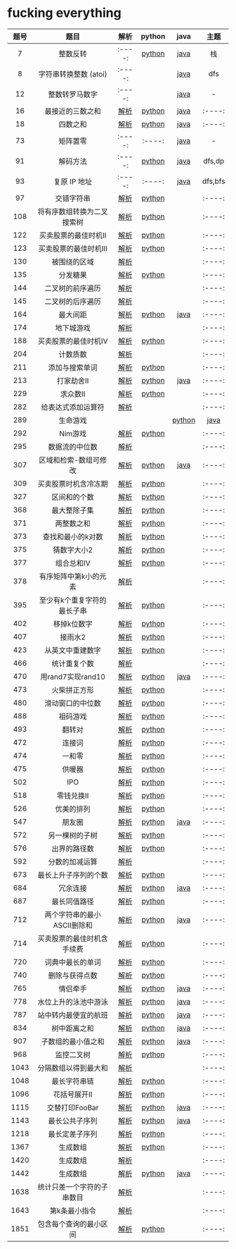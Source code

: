 # fucking everything

| 题号 | 题目 | 解析    |  python  |  java  | 主题 |
| :----: | :-----: | :----: | :----: | :----: | :----: |
| 7 | 整数反转 | :----: | [python](code/python/7.py) | [java](code/java/7.java)| 栈|
| 8 | 字符串转换整数 (atoi) | :----: |  | [java](code/java/8.java)| dfs|
| 12 | 整数转罗马数字 | :----: |  | [java](code/java/12.java)| -|
|16| 最接近的三数之和|[解析](docs/哈希表/三数之和/16.最接近的三数之和.md)| [python](code/python/16.py)|[java](code/java/16.java)| :----: |
|18| 四数之和|[解析](docs/哈希表/三数之和/18.四数之和.md)| [python](code/python/18.py)|[java](code/java/18.java)| :----: |
|73| 矩阵置零| :----: |  :----: | [java](code/java/73.java)| - |
|91| 解码方法 | :----: |  [python](code/python/91.py) | [java](code/java/91.java)| dfs,dp |
|93| 复原 IP 地址 | :----: |  :----: | [java](code/java/93.java)| dfs,bfs |
|97| 交错字符串|[解析](docs/DP/编辑距离/97.交错字符串.md)|[python](code/python/97.py) || :----: |
|108| 将有序数组转换为二叉搜索树|[解析](docs/搜索树/108.将有序数组转换为二叉搜索树.md)|[python](code/python/108.py) || :----: |
|122| 买卖股票的最佳时机Ⅱ|[解析](docs/DP/股票问题/122.买卖股票的最佳时机Ⅱ.md)|[python](code/python/122.py) || :----: |
|123| 买卖股票的最佳时机Ⅲ|[解析](docs/DP/股票问题/123.买卖股票的最佳时机Ⅲ.md)|[python](code/python/123.py) || :----: |
|130| 被围绕的区域|[解析](docs/广度优先搜索/130.被围绕的区域.md)| || :----: |
|135| 分发糖果|[解析](docs/贪心算法/135.分发糖果.md)|[python](code/python/135.py) || :----: |
|144| 二叉树的前序遍历|[解析](docs/二叉树的遍历/144.二叉树的前序遍历.md)| || :----: |
|145| 二叉树的后序遍历|[解析](docs/二叉树的遍历/145.二叉树的后序遍历.md)| || :----: |
|164| 最大间距|[解析](docs/桶排序/164.最大间距.md)|[python](code/python/164.py) |[java](code/java/164.java)| :----: |
|174| 地下城游戏|[解析](docs/其他/174.地下城游戏.md)| || :----: |
|188| 买卖股票的最佳时机Ⅳ|[解析](docs/DP/股票问题/188.买卖股票的最佳时机Ⅳ.md)|[python](code/python/188.py) || :----: |
|204| 计数质数|[解析](docs/其他/204.计数质数.md)| || :----: |
|211| 添加与搜索单词|[解析](docs/前缀树/211.添加与搜索单词.md)|[python](code/python/211.py) || :----: |
|213| 打家劫舍Ⅱ|[解析](docs/DP/序列dp/打家劫舍/213.打家劫舍Ⅱ.md)|[python](code/python/213.py) |[java](code/java/213.java)| :----: |
|229| 求众数Ⅱ|[解析](docs/摩尔投票法/229.求众数Ⅱ.md)|[python](code/python/229.py) || :----: |
|282| 给表达式添加运算符|[解析](docs/深度优先搜索(回溯算法)/282.给表达式添加运算符.md)| || :----: |
|289| 生命游戏|| | [python](code/python/289.py)|[java](code/java/91.java)| bfs |
|292| Nim游戏|[解析](docs/博弈论/292.Nim游戏.md)|[python](code/python/292.py) || :----: |
|295| 数据流的中位数|[解析](docs/堆/295.数据流的中位数.md)| || :----: |
|307| 区域和检索-数组可修改|[解析](docs/区间操作/线段树/307.区域和检索-数组可修改.md)|[python](code/python/307.py) |[java](code/java/307.java)| :----: |
|309| 买卖股票时机含冷冻期|[解析](docs/DP/股票问题/309.买卖股票时机含冷冻期.md)|[python](code/python/309.py) || :----: |
|327| 区间和的个数|[解析](docs/归并排序/327.区间和的个数.md)|[python](code/python/327.py) || :----: |
|368| 最大整除子集|[解析](docs/并查集/368.最大整除子集.md)| [python](code/python/368.py) || :----: |
|371| 两整数之和|[解析](docs/位运算/371.两整数之和.md)| [python](code/python/371.py) || :----: |
|373| 查找和最小的k对数|[解析](docs/堆/373.查找和最小的k对数.md)| [python](code/python/373.py) || :----: |
|375| 猜数字大小2|[解析](docs/DP/区间DP/375.猜数字大小2.md)| [python](code/python/375.py) || :----: |
|377| 组合总和IV|[解析](docs/DP/背包问题/无限背包/377.组合总和IV.md)| [python](code/python/377.py) || :----: |
|378| 有序矩阵中第k小的元素|[解析](docs/堆/378.有序矩阵中第k小的元素.md)| || :----: |
|395| 至少有k个重复字符的最长子串|[解析](docs/递归/395.至少有k个重复字符的最长子串.md)|[python](code/python/395.py) || :----: |
|402| 移掉k位数字|[解析](docs/栈/单调栈/402.移掉K位数字.md)|[python](code/python/402.py) || :----: |
|407| 接雨水2|[解析](docs/最短路径算法/407.接雨水2.md)|[python](code/python/407.py) || :----: |
|423| 从英文中重建数字|[解析](docs/脑筋急转弯/423.从英文中重建数字.md)|[python](code/python/423.py) || :----: |
|466| 统计重复个数|[解析](docs/其他/466.统计重复个数.md)| || :----: |
|470| 用rand7实现rand10|[解析](docs/其他/470.用rand7实现rand10.md)|[python](code/python/470.py) |[java](code/java/470.java)| :----: |
|473| 火柴拼正方形|[解析](docs/递归/473.火柴拼正方形.md)|[python](code/python/473.py) || :----: |
|480| 滑动窗口的中位数|[解析](docs/堆/480.滑动窗口的中位数.md)|[python](code/python/480.py) || :----: |
|488| 祖码游戏|[解析](docs/深度优先搜索(回溯算法)/488.祖码游戏.md)|[python](code/python/488.py) || :----: |
|493| 翻转对|[解析](docs/归并排序/493.翻转对.md)|[python](code/python/493.py) || :----: |
|472| 连接词|[解析](docs/前缀树/472.连接词.md)|[python](code/python/472.py) || :----: |
|474| 一和零|[解析](docs/DP/背包问题/01背包/474.一和零.md)|[python](code/python/474.py) || :----: |
|475| 供暖器|[解析](docs/二分查找/475.供暖器.md)|[python](code/python/475.py) || :----: |
|502| IPO|[解析](docs/贪心算法/502.IPO.md)|[python](code/python/502.py) || :----: |
|518| 零钱兑换Ⅱ|[解析](docs/DP/背包问题/无限背包/518.零钱兑换Ⅱ.md)|[python](code/python/518.py) || :----: |
|526| 优美的排列|[解析](docs/DP/状态压缩DP/526.优美的排列.md)|[python](code/python/526.py) || :----: |
|547| 朋友圈|[解析](docs/并查集/547.朋友圈.md)|[python](code/python/547.py) |[java](code/java/547.java)| :----: |
|572| 另一棵树的子树|[解析](docs/递归/572.另一棵树的子树.md)|[python](code/python/572.py) || :----: |
|576| 出界的路径数|[解析](docs/路径问题/576.出界的路径数.md)| [python](code/python/576.py) || :----: |
|592| 分数的加减运算|[解析](docs/其他/592.分数的加减运算.md)| || :----: |
|673| 最长上升子序列的个数|[解析](docs/DP/序列dp/LCS（最长公共子序列）与LIS（最长递增子序列）/673.最长上升子序列的个数.md)|[python](code/python/673.py)|| :----: |
|684| 冗余连接|[解析](docs/并查集/684.冗余连接.md)|[python](code/python/684.py) |[java](code/java/684.java)| :----: |
|687| 最长同值路径|[解析](docs/递归/687.最长同值路径.md)|[python](code/python/687.py) || :----: |
|712| 两个字符串的最小ASCII删除和|[解析](docs/DP/编辑距离/712.两个字符串的最小ASCII删除和.md)|[python](code/python/712.py) |[java](code/java/712.java)| :----: |
|714| 买卖股票的最佳时机含手续费|[解析](docs/DP/股票问题/714.买卖股票的最佳时机含手续费.md)|[python](code/python/714.py) || :----: |
|720| 词典中最长的单词|[解析](docs/前缀树/720.词典中最长的单词.md)|[python](code/python/720.py) || :----: |
|740| 删除与获得点数|[解析](docs/DP/序列dp/740.删除与获得点数.md)|[python](code/python/740.py) || :----: |
|765| 情侣牵手|[解析](docs/并查集/765.情侣牵手.md)|[python](code/python/765.py) |[java](code/java/765.java)| :----: |
|778| 水位上升的泳池中游泳|[解析](docs/贪心算法/778.水位上升的泳池中游泳.md)|[python](code/python/778.py) |[java](code/java/778.java)| :----: |
|787| 站中转内最便宜的航班|[解析](docs/其他/787.K站中转内最便宜的航班.md)|[python](code/python/787.py) |[java](code/java/787.java)| :----: |
|834| 树中距离之和|[解析](docs/其他/834.树中距离之和.md)|[python](code/python/834.py) |[java](code/java/834.java)| :----: |
|907| 子数组的最小值之和|[解析](docs/栈/单调栈/907.子数组的最小值之和.md)|[python](code/python/907.py) |[java](code/java/907.java)| :----: |
|968| 监控二叉树|[解析](docs/贪心算法/968.监控二叉树.md)| [python](code/python/968.py)|| :----: |
|1043| 分隔数组以得到最大和|[解析](docs/其他/1043.分隔数组以得到最大和.md)| || :----: |
|1048| 最长字符串链|[解析](docs/深度优先搜索(回溯算法)/1048.最长字符串链.md)| [python](code/python/1048.py)|| :----: |
|1096| 花括号展开Ⅱ|[解析](docs/递归/1096.花括号展开Ⅱ.md)| [python](code/python/1096.py)|| :----: |
|1115| 交替打印FooBar|[解析](docs/多线程/1115.交替打印FooBar.md)|[python](code/python/1115.py) |[java](code/java/1115.java)| :----: |
|1143| 最长公共子序列|[解析](docs/DP/编辑距离/1143.最长公共子序列.md)|[python](code/python/1143.py) |[java](code/java/1143.java)| :----: |
|1218| 最长定差子序列|[解析](docs/DP/序列dp/1218.最长定差子序列.md)| [python](code/python/1218.py)|| :----: |
|1367| 生成数组|[解析](docs/递归/1367.二叉树中的链表.md)| [python](code/python/1367.py)|| :----: |
|1420| 生成数组|[解析](docs/其他/1420.生成数组TODO.md)| || :----: |
|1442| 生成数组|[解析](docs/位运算/1442.形成两个异或相等数组的三元组个数.md)|[python](code/python/1442.py)|[java](code/java/1442.java)| :----: |
|1638| 统计只差一个字符的子串数目|[解析](docs/其他/1638.统计只差一个字符的子串数目.md)| || :----: |
|1643| 第k条最小指令|[解析](docs/组合计数问题/1643.第k条最小指令.md)| || :----: |
|1851| 包含每个查询的最小区间|[解析](docs/组合计数问题/1851.包含每个查询的最小区间.md)|[python](code/python/1851.py)|| :----: |